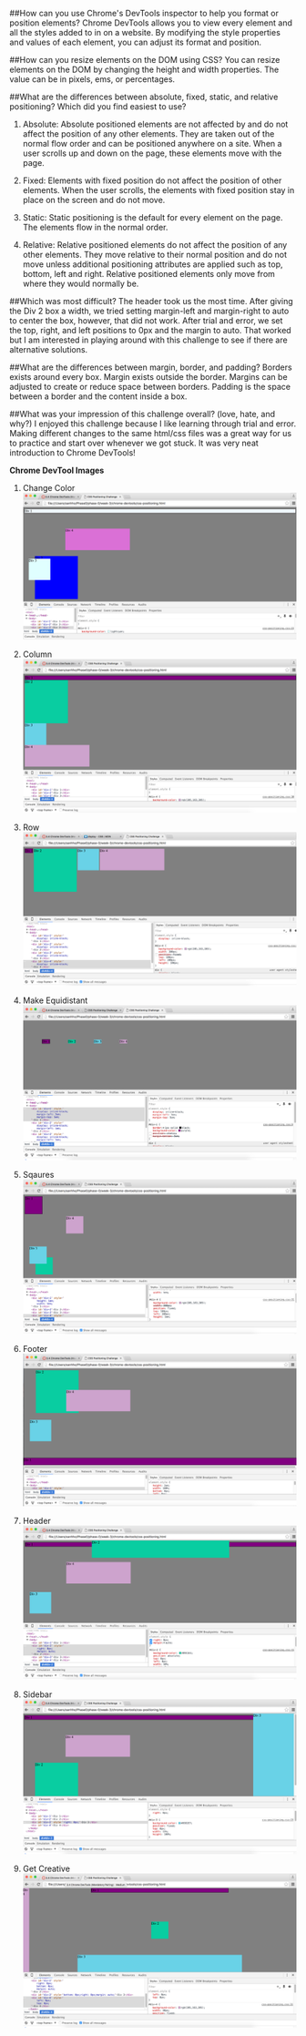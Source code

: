 ##How can you use Chrome's DevTools inspector to help you format or position elements?
Chrome DevTools allows you to view every element and all the styles added to in on a website. By modifying the style properties and values of each element, you can adjust its format and position.

##How can you resize elements on the DOM using CSS?
You can resize elements on the DOM by changing the height and width properties. The value can be in pixels, ems, or percentages.

##What are the differences between absolute, fixed, static, and relative positioning? Which did you find easiest to use?

1. Absolute: Absolute positioned elements are not affected by and do not affect the position of any other elements. They are taken out of the normal flow order and can be positioned anywhere on a site. When a user scrolls up and down on the page, these elements move with the page.

2. Fixed: Elements with fixed position do not affect the position of other elements. When the user scrolls, the elements with fixed position stay in place on the screen and do not move.

3. Static: Static positioning is the default for every element on the page. The elements flow in the normal order.

4. Relative: Relative positioned elements do not affect the position of any other elements. They move relative to their normal position and do not move unless additional positioning attributes are applied such as top, bottom, left and right. Relative positioned elements only move from where they would normally be.

##Which was most difficult?
The header took us the most time. After giving the Div 2 box a width, we tried setting margin-left and margin-right to auto to center the box, however, that did not work. After trial and error, we set the top, right, and left positions to 0px and the margin to auto. That worked but I am interested in playing around with this challenge to see if there are alternative solutions.

##What are the differences between margin, border, and padding?
Borders exists around every box. Margin exists outside the border. Margins can be adjusted to create or reduce space between borders. Padding is the space between a border and the content inside a box.

##What was your impression of this challenge overall? (love, hate, and why?)
I enjoyed this challenge because I like learning through trial and error. Making different changes to the same html/css files was a great way for us to practice and start over whenever we got stuck. It was very neat introduction to Chrome DevTools!

**Chrome DevTool Images**
1. Change Color 
![color](../chrome-devtools/imgs/change-colors.png)

2. Column 
![column](../chrome-devtools/imgs/column.png)

3. Row 
![row](../chrome-devtools/imgs/row.png)

4. Make Equidistant
![make-equidistant](../chrome-devtools/imgs/make-equidistant.png)

5. Sqaures 
![squares](../chrome-devtools/imgs/squares.png)

6. Footer 
![footer](../chrome-devtools/imgs/footer.png)

7. Header 
![header](../chrome-devtools/imgs/header.png)

8. Sidebar 
![sidebar](../chrome-devtools/imgs/sidebar.png)

9. Get Creative 
![creative](../chrome-devtools/imgs/get-creative.png)
